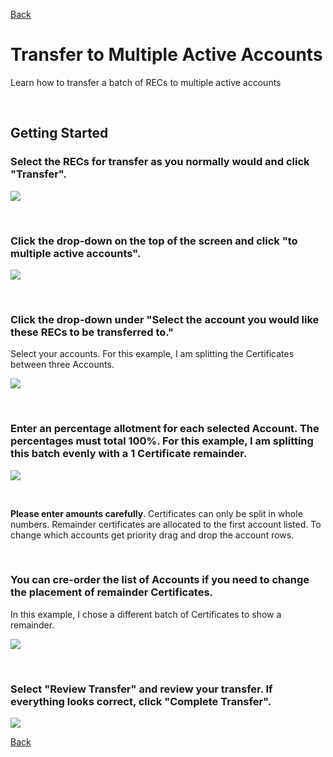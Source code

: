 [Back](https://mrets.github.io/Help/index)

# Transfer to Multiple Active Accounts

Learn how to transfer a batch of RECs to multiple active accounts

<br>

## Getting Started

### Select the RECs for transfer as you normally would and click "Transfer".

![](https://github.com/mrets/photos/blob/master/transfer_to_multiple1b.png?raw=true)

<br>

### Click the drop-down on the top of the screen and click "to multiple active accounts".

![](https://github.com/mrets/photos/blob/master/transfer_to_multiple2b.png?raw=true)

<br>

### Click the drop-down under "Select the account you would like these RECs to be transferred to."

Select your accounts. For this example, I am splitting the Certificates between three Accounts.

![](https://github.com/mrets/photos/blob/master/transfer_to_multiple3b.png?raw=true)

<br>

### Enter an percentage allotment for each selected Account. The percentages must total 100%. For this example, I am splitting this batch evenly with a 1 Certificate remainder. 

![](https://github.com/mrets/photos/blob/master/transfer_to_multiple4b.png?raw=true)

<br>

**Please enter amounts carefully**. Certificates can only be split in whole numbers. Remainder certificates are allocated to the first account listed. To change which accounts get priority drag and drop the account rows. 

<br>

### You can cre-order the list of Accounts if you need to change the placement of remainder Certificates.

In this example, I chose a different batch of Certificates to show a remainder.

![](https://github.com/mrets/photos/blob/master/transfer_to_multiple6b.png?raw=true)

<br>

### Select "Review Transfer" and review your transfer. If everything looks correct, click "Complete Transfer".

![](https://github.com/mrets/photos/blob/master/transfer_to_multiple7b.png?raw=true)

[Back](https://mrets.github.io/Help/index)
